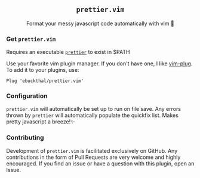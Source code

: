 <p align="center">
  <div align="center"><h2><code>prettier.vim</code></h2></div>
  <p align="center">Format your messy javascript code automatically with vim 💯</p>
</p>

### Get `prettier.vim`
Requires an executable [`prettier`](https://github.com/prettier/prettier) to exist in $PATH 

Use your favorite vim plugin manager. If you don't have one, I like [vim-plug](https://github.com/junegunn/vim-plug).
To add it to your plugins, use:
```
Plug 'ebuckthal/prettier.vim'
```

### Configuration
`prettier.vim` will automatically be set up to run on file save. Any errors thrown by `prettier` will automatically populate the quickfix list. Makes pretty javascript a breeze!✨

### Contributing
Development of `prettier.vim` is facilitated exclusively on GitHub. Any contributions in the form of Pull Requests are very welcome and highly encouraged. If you find an issue or have a question with this plugin, open an Issue.
